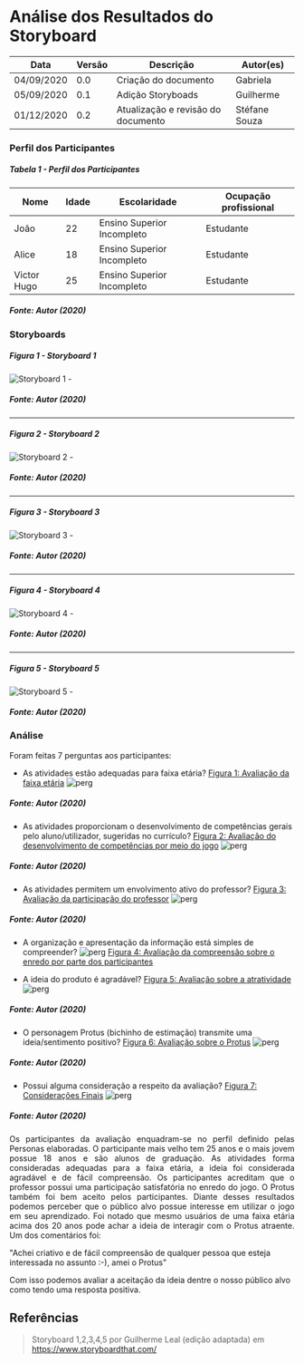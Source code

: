 # Análise dos Resultados do Storyboard

Data | Versão | Descrição | Autor(es)
---- | ---- | ----| -----
04/09/2020 | 0.0 | Criação do documento | Gabriela
05/09/2020 | 0.1 | Adição Storyboads | Guilherme
01/12/2020 | 0.2 | Atualização e revisão do documento | Stéfane Souza

### Perfil dos Participantes

##### Tabela 1 - Perfil dos Participantes

| Nome  | Idade  | Escolaridade   | Ocupação profissional |
|---|---|---|---|
| João | 22 | Ensino Superior Incompleto  | Estudante |
| Alice | 18 | Ensino Superior Incompleto  | Estudante |
| Victor Hugo | 25 | Ensino Superior Incompleto  | Estudante |

##### Fonte: Autor (2020)

### Storyboards 

##### Figura 1 - Storyboard 1

![Storyboard 1 -](./img/storyboards/sb2.jpg) 

##### Fonte: Autor (2020)

______

##### Figura 2 - Storyboard 2

![Storyboard 2 -](./img/storyboards/sb3.jpg)

##### Fonte: Autor (2020)

______

##### Figura 3 - Storyboard 3

![Storyboard 3 -](./img/storyboards/sb4.jpg)

##### Fonte: Autor (2020)

______

##### Figura 4 - Storyboard 4

![Storyboard 4 -](./img/storyboards/sb5.jpg)

##### Fonte: Autor (2020)

______

##### Figura 5 - Storyboard 5

![Storyboard 5 -](./img/storyboards/sb6.jpg)

##### Fonte: Autor (2020)

### Análise
Foram feitas 7 perguntas aos participantes:

- As atividades estão adequadas para faixa etária?
[Figura 1: Avaliação da faixa etária](./img/perg1.png)
![perg](./img/perg1.png)

##### Fonte: Autor (2020)

- As atividades proporcionam o desenvolvimento de competências gerais pelo aluno/utilizador, sugeridas no currículo?
[Figura 2: Avaliação do desenvolvimento de competências por meio do jogo](./img/perg2.png)
![perg](./img/perg2.png)

##### Fonte: Autor (2020)

- As atividades permitem um envolvimento ativo do professor?
[Figura 3: Avaliação da participação do professor](./img/perg3.png)
![perg](./img/perg3.png)

##### Fonte: Autor (2020)

- A organização e apresentação da informação está simples de compreender?
![perg](./img/perg4.png)
[Figura 4: Avaliação da compreensão sobre o enredo por parte dos participantes](./img/perg4.png)

- A ideia do produto é agradável?
[Figura 5: Avaliação sobre a atratividade](./img/perg5.png)
![perg](./img/perg5.png)

##### Fonte: Autor (2020)

- O personagem Protus (bichinho de estimação) transmite uma ideia/sentimento positivo?
[Figura 6: Avaliação sobre o Protus](./img/perg6.png)
![perg](./img/perg6.png)

##### Fonte: Autor (2020)

- Possui alguma consideração a respeito da avaliação?
[Figura 7: Considerações Finais](./img/perg6.png)
![perg](./img/perg7.png)

##### Fonte: Autor (2020)

<p align="justify">Os participantes da avaliação enquadram-se no perfil definido pelas Personas elaboradas.
O participante mais velho tem 25 anos e o mais jovem possue 18 anos e são alunos de graduação.
As atividades forma consideradas adequadas para a faixa etária, a ideia foi considerada agradável
e de fácil compreensão. Os participantes acreditam que o professor possui uma participação satisfatória no enredo do jogo.
O Protus também foi bem aceito pelos participantes.
Diante desses resultados podemos perceber que o público alvo possue interesse em utilizar o jogo em seu aprendizado.
Foi notado que mesmo usuários de uma faixa etária acima dos 20 anos pode achar a ideia de interagir com o Protus atraente.
Um dos comentários foi:

"Achei criativo e de fácil compreensão de qualquer pessoa que esteja interessada no assunto :-), amei o Protus"

Com isso podemos avaliar a aceitação da ideia dentre o nosso público alvo como tendo uma resposta positiva. </p>

## Referências

> Storyboard 1,2,3,4,5 por Guilherme Leal (edição adaptada) em https://www.storyboardthat.com/